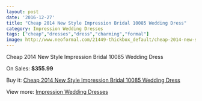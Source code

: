 ```yaml
---
layout: post
date: '2016-12-27'
title: "Cheap 2014 New Style Impression Bridal 10085 Wedding Dress"
category: Impression Wedding Dresses
tags: ["cheap","dresses","dress","charming","formal"]
image: http://www.neoformal.com/21449-thickbox_default/cheap-2014-new-style-impression-bridal-10085-wedding-dress.jpg
---
```

Cheap 2014 New Style Impression Bridal 10085 Wedding Dress

On Sales: **$355.99**
<a href="https://www.neoformal.com/en/impression-wedding-dresses-2014/6968-cheap-2014-new-style-impression-bridal-10085-wedding-dress.html"><amp-img layout="responsive" width="600" height="600" src="//www.neoformal.com/21449-thickbox_default/cheap-2014-new-style-impression-bridal-10085-wedding-dress.jpg" alt="Cheap 2014 New Style Impression Bridal 10085 Wedding Dress 0" /></a>

Buy it: [Cheap 2014 New Style Impression Bridal 10085 Wedding Dress](https://www.neoformal.com/en/impression-wedding-dresses-2014/6968-cheap-2014-new-style-impression-bridal-10085-wedding-dress.html "Cheap 2014 New Style Impression Bridal 10085 Wedding Dress")

View more: [Impression Wedding Dresses](https://www.neoformal.com/en/105-impression-wedding-dresses-2014 "Impression Wedding Dresses")